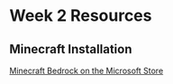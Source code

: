 # Week 2 Resources

## Minecraft Installation

[Minecraft Bedrock on the Microsoft Store](https://www.xbox.com/en-us/games/store/minecraft-java-bedrock-edition-for-pc/9nxp44l49shj)




